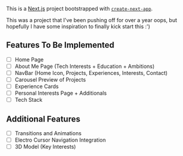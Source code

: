This is a [Next.js](https://nextjs.org/) project bootstrapped with [`create-next-app`](https://github.com/vercel/next.js/tree/canary/packages/create-next-app).

This was a project that I've been pushing off for over a year oops, but hopefully I have some inspiration to finally kick start this :')
## Features To Be Implemented

- [ ] Home Page
- [ ] About Me Page (Tech Interests + Education + Ambitions) 
- [ ] NavBar (Home Icon, Projects, Experiences, Interests, Contact)
- [ ] Carousel Preview of Projects
- [ ] Experience Cards
- [ ] Personal Interests Page + Additionals
- [ ] Tech Stack

## Additional Features
- [ ] Transitions and Animations
- [ ] Electro Cursor Navigation Integration
- [ ] 3D Model (Key Interests)
